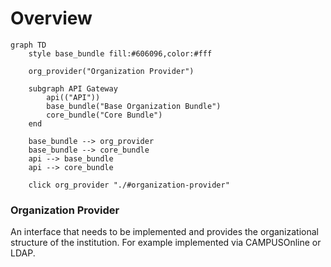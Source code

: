 # Overview

```mermaid
graph TD
    style base_bundle fill:#606096,color:#fff

    org_provider("Organization Provider")

    subgraph API Gateway
        api(("API"))
        base_bundle("Base Organization Bundle")
        core_bundle("Core Bundle")
    end

    base_bundle --> org_provider
    base_bundle --> core_bundle
    api --> base_bundle
    api --> core_bundle

    click org_provider "./#organization-provider"
```

### Organization Provider

An interface that needs to be implemented and provides the organizational
structure of the institution. For example implemented via CAMPUSOnline or LDAP.

